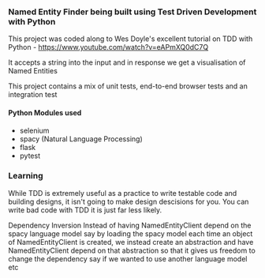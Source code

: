 ### Named Entity Finder being built using Test Driven Development with Python

This project was coded along to Wes Doyle's excellent tutorial on TDD with Python - https://www.youtube.com/watch?v=eAPmXQ0dC7Q

It accepts a string into the input and in response we get a visualisation of Named Entities

This project contains a mix of unit tests, end-to-end browser tests and an integration test

#### Python Modules used
- selenium
- spacy (Natural Language Processing)
- flask
- pytest

### Learning

While TDD is extremely useful as a practice to write testable code and building designs, 
it isn't going to make design descisions for you. You can write bad code with TDD it is just
far less likely.

Dependency Inversion
Instead of having NamedEntityClient depend on the spacy language model say by loading the spacy
model each time an object of NamedEntityClient is created, we instead create an abstraction
and have NamedEntityClient depend on that abstraction so that it gives us freedom to change the 
dependency say if we wanted to use another language model etc
